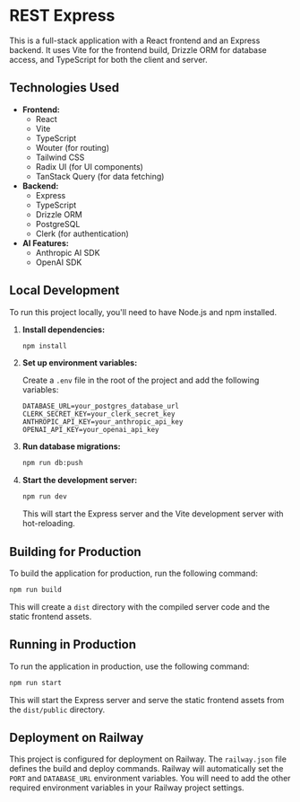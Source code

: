 # REST Express

This is a full-stack application with a React frontend and an Express backend. It uses Vite for the frontend build, Drizzle ORM for database access, and TypeScript for both the client and server.

## Technologies Used

- **Frontend:**
  - React
  - Vite
  - TypeScript
  - Wouter (for routing)
  - Tailwind CSS
  - Radix UI (for UI components)
  - TanStack Query (for data fetching)
- **Backend:**
  - Express
  - TypeScript
  - Drizzle ORM
  - PostgreSQL
  - Clerk (for authentication)
- **AI Features:**
  - Anthropic AI SDK
  - OpenAI SDK

## Local Development

To run this project locally, you'll need to have Node.js and npm installed.

1. **Install dependencies:**

   ```bash
   npm install
   ```

2. **Set up environment variables:**

   Create a `.env` file in the root of the project and add the following variables:

   ```
   DATABASE_URL=your_postgres_database_url
   CLERK_SECRET_KEY=your_clerk_secret_key
   ANTHROPIC_API_KEY=your_anthropic_api_key
   OPENAI_API_KEY=your_openai_api_key
   ```

3. **Run database migrations:**

   ```bash
   npm run db:push
   ```

4. **Start the development server:**

   ```bash
   npm run dev
   ```

   This will start the Express server and the Vite development server with hot-reloading.

## Building for Production

To build the application for production, run the following command:

```bash
npm run build
```

This will create a `dist` directory with the compiled server code and the static frontend assets.

## Running in Production

To run the application in production, use the following command:

```bash
npm run start
```

This will start the Express server and serve the static frontend assets from the `dist/public` directory.

## Deployment on Railway

This project is configured for deployment on Railway. The `railway.json` file defines the build and deploy commands. Railway will automatically set the `PORT` and `DATABASE_URL` environment variables. You will need to add the other required environment variables in your Railway project settings.
